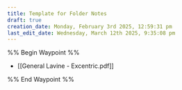 ```yaml
---
title: Template for Folder Notes
draft: true
creation_date: Monday, February 3rd 2025, 12:59:31 pm
last_edit_date: Wednesday, March 12th 2025, 9:35:08 pm
---
```


%% Begin Waypoint %%
- [[General Lavine - Excentric.pdf]]

%% End Waypoint %%
